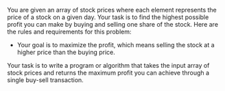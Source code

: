 You are given an array of stock prices where each element represents the price of a stock on a given day. Your task is to find the highest possible profit you can make by buying and selling one share of the stock. Here are the rules and requirements for this problem:

- Your goal is to maximize the profit, which means selling the stock at a higher price than the buying price.

Your task is to write a program or algorithm that takes the input array of stock prices and returns the maximum profit you can achieve through a single buy-sell transaction.
